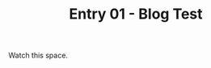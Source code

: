 ﻿---
layout: post
title: Entry 01 - Blog Test
description: >
  My first blog post for _Project Viteză_, coming soon!
image: /assets/img/blog/example-content-ii.jpg
---

Watch this space.
